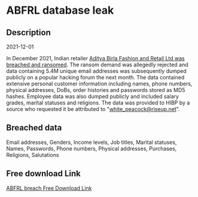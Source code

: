 # ABFRL database leak

## Description

2021-12-01

In December 2021, Indian retailer <a href="https://restoreprivacy.com/aditya-birla-fashion-and-retail-ltd-abfrl-hack-2022/" target="_blank" rel="noopener">Aditya Birla Fashion and Retail Ltd was breached and ransomed</a>. The ransom demand was allegedly rejected and data containing 5.4M unique email addresses was subsequently dumped publicly on a popular hacking forum the next month. The data contained extensive personal customer information including names, phone numbers, physical addresses, DoBs, order histories and passwords stored as MD5 hashes. Employee data was also dumped publicly and included salary grades, marital statuses and religions. The data was provided to HIBP by a source who requested it be attributed to &quot;white_peacock@riseup.net&quot;.

## Breached data

Email addresses, Genders, Income levels, Job titles, Marital statuses, Names, Passwords, Phone numbers, Physical addresses, Purchases, Religions, Salutations

## Free download Link

[ABFRL breach Free Download Link](https://link-to.net/1229997/406.77560843828354/dynamic/?r=aHR0cHM6Ly93d3cubWVkaWFmaXJlLmNvbS92aWV3L2ZnNGV4U0llVlFEcWpEUi9hYmZybC5jb20vZmlsZQ==)
